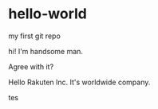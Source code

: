 # hello-world
my first git repo

hi! I'm handsome man.

Agree with it?

Hello Rakuten Inc.
It's worldwide company.

tes
